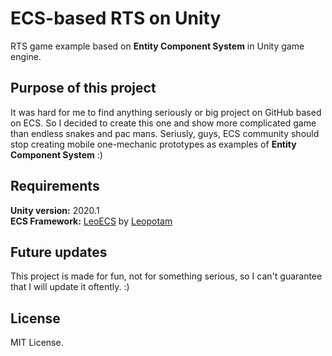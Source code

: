 # ECS-based RTS on Unity
RTS game example based on **Entity Component System** in Unity game engine.

## Purpose of this project
It was hard for me to find anything seriously or big project on GitHub based on ECS. So I decided to create this one and show more complicated game than endless snakes and pac mans. Seriusly, guys, ECS community should stop creating mobile one-mechanic prototypes as examples of **Entity Component System** :)

## Requirements
**Unity version:** 2020.1<br>
**ECS Framework:** [LeoECS](https://github.com/Leopotam/ecs) by [Leopotam](mailto:leopotam@gmail.com)

## Future updates
This project is made for fun, not for something serious, so I can't guarantee that I will update it oftently. :)

## License
MIT License.
